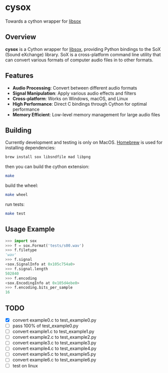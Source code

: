 # cysox

Towards a cython wrapper for [libsox](https://github.com/chirlu/sox)

## Overview

**cysox** is a Cython wrapper for [libsox](https://github.com/chirlu/sox), providing Python bindings to the SoX (Sound eXchange) library. SoX is a cross-platform command line utility that can convert various formats of computer audio files in to other formats.

## Features

- **Audio Processing**: Convert between different audio formats
- **Signal Manipulation**: Apply various audio effects and filters
- **Cross-platform**: Works on Windows, macOS, and Linux
- **High Performance**: Direct C bindings through Cython for optimal performance
- **Memory Efficient**: Low-level memory management for large audio files

## Building

Currently development and testing is only on MacOS. [Homebrew](https://brew.sh) is used for installing dependencies:

```sh
brew install sox libsndfile mad libpng
```

then you can build the cython extension:

```sh
make
```

build the wheel:

```sh
make wheel
```

run tests:

```sh
make test
```

## Usage Example

```python
>>> import sox
>>> f = sox.Format('tests/s00.wav')
>>> f.filetype
'wav'
>>> f.signal
<sox.SignalInfo at 0x105c754a0>
>>> f.signal.length
502840
>>> f.encoding
<sox.EncodingInfo at 0x105d4ebe0>
>>> f.encoding.bits_per_sample
16
```

## TODO

- [x] convert example0.c to test_example0.py
- [ ] pass 100% of test_example0.py
- [ ] convert example1.c to test_example1.py
- [ ] convert example2.c to test_example2.py
- [ ] convert example3.c to test_example3.py
- [ ] convert example4.c to test_example4.py
- [ ] convert example5.c to test_example5.py
- [ ] convert example6.c to test_example6.py
- [ ] test on linux
